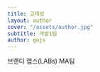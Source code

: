 ```yaml
---
title: 고재성
layout: author
cover: "/assets/author.jpg"
subtitle: 개발1팀
author: gojs
---
```


브랜디 랩스(LABs) MA팀
